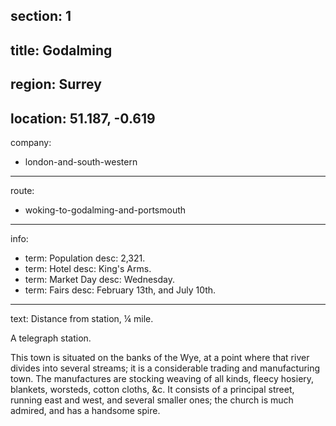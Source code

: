 section: 1
----
title: Godalming
----
region: Surrey
----
location: 51.187, -0.619
----
company:
- london-and-south-western
----
route:
- woking-to-godalming-and-portsmouth
----
info:
- term: Population
  desc: 2,321.
- term: Hotel
  desc: King's Arms.
- term: Market Day
  desc: Wednesday.
- term: Fairs
  desc: February 13th, and July 10th.
----
text: Distance from station, ¼ mile.

A telegraph station.

This town is situated on the banks of the Wye, at a point where that river divides into several streams; it is a considerable trading and manufacturing town. The manufactures are stocking weaving of all kinds, fleecy hosiery, blankets, worsteds, cotton cloths, &c. It consists of a principal street, running east and west, and several smaller ones; the church is much admired, and has a handsome spire.
